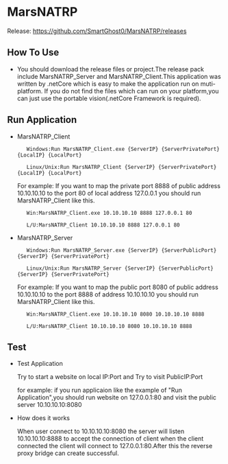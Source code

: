 # MarsNATRP
Release: https://github.com/SmartGhost0/MarsNATRP/releases

How To Use
-----

* You should download the release files or project.The release pack include MarsNATRP_Server and MarsNATRP_Client.This application was written by .netCore which is easy to make the application run on muti-platform. If you do not find the files which can run on your platform,you can just use the portable vision(.netCore Framework is required).

Run Application
-----

* MarsNATRP_Client
   
         Windows:Run MarsNATRP_Client.exe {ServerIP} {ServerPrivatePort} {LocalIP} {LocalPort}
         
         Linux/Unix:Run MarsNATRP_Client {ServerIP} {ServerPrivatePort} {LocalIP} {LocalPort}
         
   For example: If you want to map the private port 8888 of public address 10.10.10.10 to the port 80 of local address 127.0.0.1 you should run MarsNATRP_Client like this.
         
         Win:MarsNATRP_Client.exe 10.10.10.10 8888 127.0.0.1 80
         
         L/U:MarsNATRP_Client 10.10.10.10 8888 127.0.0.1 80
         
         
* MarsNATRP_Server
   
         Windows:Run MarsNATRP_Server.exe {ServerIP} {ServerPublicPort} {ServerIP} {ServerPrivatePort}
         
         Linux/Unix:Run MarsNATRP_Server {ServerIP} {ServerPublicPort} {ServerIP} {ServerPrivatePort}
         
   For example: If you want to map the public port 8080 of public address 10.10.10.10 to the port 8888 of address 10.10.10.10 you should run MarsNATRP_Client like this.
         
         Win:MarsNATRP_Client.exe 10.10.10.10 8080 10.10.10.10 8888
         
         L/U:MarsNATRP_Client 10.10.10.10 8080 10.10.10.10 8888
         
Test
-----


* Test Application
   
   Try to start a website on local IP:Port and Try to visit PublicIP:Port
      
      
   for example: if you run applicaion like the example of "Run Application",you should run website on 127.0.0.1:80 and visit the public server 10.10.10.10:8080
         
         
* How does it works 
            
   When user connect to 10.10.10.10:8080 the server will listen 10.10.10.10:8888 to accept the connection of client when the client connected the client will connect to 127.0.0.1:80.After this the reverse proxy bridge can create successful.
